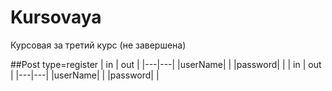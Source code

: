 # Kursovaya
Курсовая за третий курс (не завершена)

##Post type=register
| in | out | 
|---|---|
|userName| |
|password| | 
| in | out |
|---|---|
|userName| |
|password| | 

